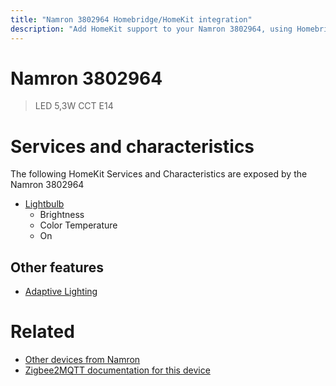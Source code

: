 ```yaml
---
title: "Namron 3802964 Homebridge/HomeKit integration"
description: "Add HomeKit support to your Namron 3802964, using Homebridge, Zigbee2MQTT and homebridge-z2m."
---
```

<!---
This file has been GENERATED using src/docgen/docgen.ts
DO NOT EDIT THIS FILE MANUALLY!
-->
# Namron 3802964
> LED 5,3W CCT E14


# Services and characteristics
The following HomeKit Services and Characteristics are exposed by
the Namron 3802964

* [Lightbulb](../../light.md)
  * Brightness
  * Color Temperature
  * On


## Other features
* [Adaptive Lighting](../../light.md)


# Related
* [Other devices from Namron](../index.md#namron)
* [Zigbee2MQTT documentation for this device](https://www.zigbee2mqtt.io/devices/3802964.html)